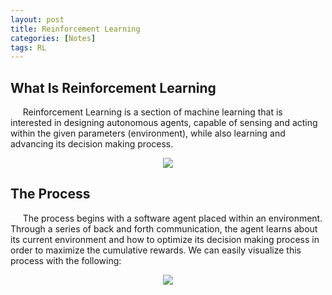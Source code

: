 ```yaml
---
layout: post
title: Reinforcement Learning
categories: [Notes]
tags: RL
---
```


## What Is Reinforcement Learning
&nbsp;&nbsp;&nbsp;&nbsp; Reinforcement Learning is a section of machine learning that is interested in designing autonomous agents, capable of sensing and acting within the given parameters (environment), while also learning and advancing its decision making process.

<figure style="text-align:center" >
    <div style="text-align:center"><img src ="/img/Atari.gif"/></div>
    <figcaption> </figcaption>
</figure>

## The Process 
&nbsp;&nbsp;&nbsp;&nbsp; The process begins with a software agent placed within an environment. Through a series of back and forth communication, the agent learns about its current environment and how to optimize its decision making process in order to maximize the cumulative rewards. We can easily visualize this process with the following: 

<figure style="text-align:center" >
    <div style="text-align:center"><img src ="/img/reinforcement-learning-fig1-700.jpg"/></div>
    <figcaption> </figcaption>
</figure>

